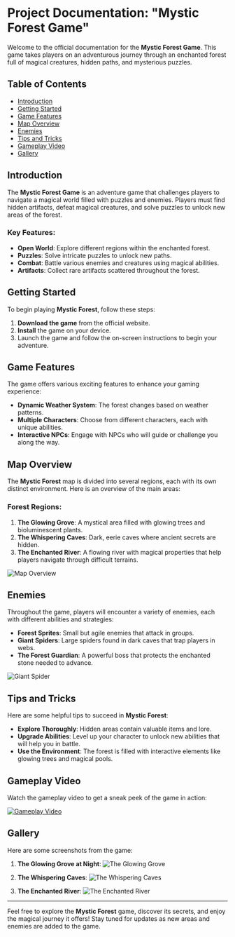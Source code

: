 # Project Documentation: "Mystic Forest Game"

Welcome to the official documentation for the **Mystic Forest Game**. This game takes players on an adventurous journey through an enchanted forest full of magical creatures, hidden paths, and mysterious puzzles.

## Table of Contents

- [Introduction](#introduction)
- [Getting Started](#getting-started)
- [Game Features](#game-features)
- [Map Overview](#map-overview)
- [Enemies](#enemies)
- [Tips and Tricks](#tips-and-tricks)
- [Gameplay Video](#gameplay-video)
- [Gallery](#gallery)

## Introduction

The **Mystic Forest Game** is an adventure game that challenges players to navigate a magical world filled with puzzles and enemies. Players must find hidden artifacts, defeat magical creatures, and solve puzzles to unlock new areas of the forest.

### Key Features:
- **Open World**: Explore different regions within the enchanted forest.
- **Puzzles**: Solve intricate puzzles to unlock new paths.
- **Combat**: Battle various enemies and creatures using magical abilities.
- **Artifacts**: Collect rare artifacts scattered throughout the forest.

## Getting Started

To begin playing **Mystic Forest**, follow these steps:

1. **Download the game** from the official website.
2. **Install** the game on your device.
3. Launch the game and follow the on-screen instructions to begin your adventure.

## Game Features

The game offers various exciting features to enhance your gaming experience:
- **Dynamic Weather System**: The forest changes based on weather patterns.
- **Multiple Characters**: Choose from different characters, each with unique abilities.
- **Interactive NPCs**: Engage with NPCs who will guide or challenge you along the way.

## Map Overview

The **Mystic Forest** map is divided into several regions, each with its own distinct environment. Here is an overview of the main areas:

### Forest Regions:
1. **The Glowing Grove**: A mystical area filled with glowing trees and bioluminescent plants.
2. **The Whispering Caves**: Dark, eerie caves where ancient secrets are hidden.
3. **The Enchanted River**: A flowing river with magical properties that help players navigate through difficult terrains.

![Map Overview](https://www.example.com/path-to-your-image/forest-map.jpg)

## Enemies

Throughout the game, players will encounter a variety of enemies, each with different abilities and strategies:

- **Forest Sprites**: Small but agile enemies that attack in groups.
- **Giant Spiders**: Large spiders found in dark caves that trap players in webs.
- **The Forest Guardian**: A powerful boss that protects the enchanted stone needed to advance.

![Giant Spider](https://www.example.com/path-to-your-image/giant-spider.jpg)

## Tips and Tricks

Here are some helpful tips to succeed in **Mystic Forest**:

- **Explore Thoroughly**: Hidden areas contain valuable items and lore.
- **Upgrade Abilities**: Level up your character to unlock new abilities that will help you in battle.
- **Use the Environment**: The forest is filled with interactive elements like glowing trees and magical pools.

## Gameplay Video

Watch the gameplay video to get a sneak peek of the game in action:

[![Gameplay Video](https://img.youtube.com/vi/dQw4w9WgXcQ/0.jpg)](https://www.youtube.com/watch?v=dQw4w9WgXcQ)

## Gallery

Here are some screenshots from the game:

1. **The Glowing Grove at Night**:
   ![The Glowing Grove](https://www.example.com/path-to-your-image/glowing-grove.jpg)
   
2. **The Whispering Caves**:
   ![The Whispering Caves](https://www.example.com/path-to-your-image/whispering-caves.jpg)

3. **The Enchanted River**:
   ![The Enchanted River](https://www.example.com/path-to-your-image/enchanted-river.jpg)

---

Feel free to explore the **Mystic Forest** game, discover its secrets, and enjoy the magical journey it offers! Stay tuned for updates as new areas and enemies are added to the game.
